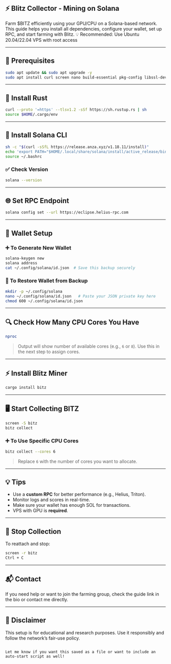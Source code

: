 ## ⚡ Blitz Collector - Mining on Solana

Farm $BITZ efficiently using your GPU/CPU on a Solana-based network. This guide helps you install all dependencies, configure your wallet, set up RPC, and start farming with Blitz.
💡 Recommended: Use Ubuntu 20.04/22.04 VPS with root access


---

## 🧰 Prerequisites

```bash
sudo apt update && sudo apt upgrade -y
sudo apt install curl screen nano build-essential pkg-config libssl-dev libudev-dev -y
```

---

## 🦀 Install Rust

```bash
curl --proto '=https' --tlsv1.2 -sSf https://sh.rustup.rs | sh
source $HOME/.cargo/env
```

---

## 🔧 Install Solana CLI

```bash
sh -c "$(curl -sSfL https://release.anza.xyz/v1.18.11/install)"
echo 'export PATH="$HOME/.local/share/solana/install/active_release/bin:$PATH"' >> ~/.bashrc
source ~/.bashrc
```

### ✅ Check Version

```bash
solana --version
```

---

## 🌐 Set RPC Endpoint

```bash
solana config set --url https://eclipse.helius-rpc.com
```

---

## 🔐 Wallet Setup

### ➕ To Generate New Wallet

```bash
solana-keygen new
solana address
cat ~/.config/solana/id.json  # Save this backup securely
```

### 🔁 To Restore Wallet from Backup

```bash
mkdir -p ~/.config/solana
nano ~/.config/solana/id.json   # Paste your JSON private key here
chmod 600 ~/.config/solana/id.json
```

---

## 🔍 Check How Many CPU Cores You Have

```bash
nproc
```

> Output will show number of available cores (e.g., `6` or `8`). Use this in the next step to assign cores.

---

## ⚡ Install Blitz Miner

```bash
cargo install bitz
```

---

## 🖥️ Start Collecting BITZ

```bash
screen -S bitz
bitz collect
```

### ➕ To Use Specific CPU Cores

```bash
bitz collect --cores 6
```

> Replace `6` with the number of cores you want to allocate.

---

## 💡 Tips

- Use a **custom RPC** for better performance (e.g., Helius, Triton).
- Monitor logs and scores in real-time.
- Make sure your wallet has enough SOL for transactions.
- VPS with GPU is **required**.

---

## 🛑 Stop Collection

To reattach and stop:
```bash
screen -r bitz
Ctrl + C
```

---

## 📬 Contact

If you need help or want to join the farming group, check the guide link in the bio or contact me directly.

---

## 📢 Disclaimer

This setup is for educational and research purposes. Use it responsibly and follow the network’s fair-use policy.
```

Let me know if you want this saved as a file or want to include an auto-start script as well!
